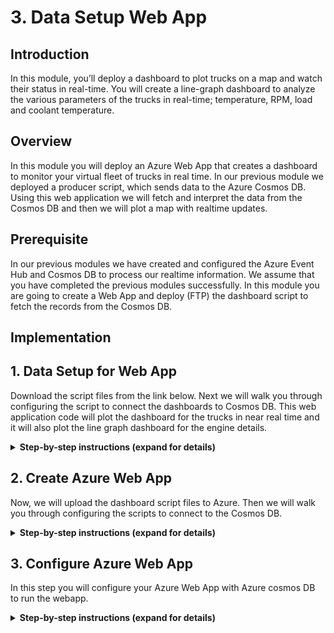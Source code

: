 
# 3. Data Setup Web App

## Introduction

In this module, you’ll deploy a dashboard to plot trucks on a map and watch their status in real-time. You will create a line-graph dashboard to analyze the various parameters of the trucks in real-time; temperature, RPM, load and coolant temperature.

## Overview

In this module you will deploy an Azure Web App that creates a dashboard to monitor your virtual fleet of trucks in real time. In our previous module we deployed a producer script, which sends data to the Azure Cosmos DB. Using this web application we will fetch and interpret the data from the Cosmos DB and then we will plot a map with realtime updates.

## Prerequisite

In our previous modules we have created and configured the Azure Event Hub and Cosmos DB to process our realtime information. We assume that you have completed the previous modules successfully. In this module you are going to create a Web App and deploy (FTP) the dashboard script to fetch the records from the Cosmos DB.

## Implementation

## 1. Data Setup for Web App

Download the script files from the link below. Next we will walk you through configuring the script to connect the dashboards to Cosmos DB. This web application code will plot the dashboard for the trucks in near real time and it will also plot the line graph dashboard for the engine details.

<details>
<summary><strong>Step-by-step instructions (expand for details)</strong></summary><p>

1. Download the zip file (fleetdashboard.zip) files.

1. Save it in to your local machine.

</p></details>


## 2. Create Azure Web App

Now, we will upload the dashboard script files to Azure. Then we will walk you through configuring the scripts to connect to the Cosmos DB.

<details>
<summary><strong>Step-by-step instructions (expand for details)</strong></summary><p>

1. Go to **Azure Portal** home page.

1. Click **Create a Resource** on the top left. Enter **web app** in the search box to get the required resource type and hit Enter.

	  ![HERE Maps & Location Services Data Streams](../Images/0_WebAppSearch.png)

1. Select **Web App** from the search results and click **Create** button.

	  ![HERE Maps & Location Services Data Streams](../Images/1_WebAppSearchResult.png)


1. You need to provide some basic information for this App:
    1. Project details tab, select your **subscription** and the use the same **resource group** which you used in the previous modules.

    2. In the Instance details, the first box is the **name** of your app. Use unique and qualified name like **fleetdashboard**.

    3. Select **Run-Time Stack** as **Node 8.0** and select **Runtime** as **windows**

    4. Leave the other parameters as default.

1. Click on **Review & Create**, it will validate the details.

	  ![HERE Maps & Location Services Data Streams](../Images/2_WebApp_Create.PNG)

1. Click on **Create**, it may take more than a minute for deployment to complete.

1. After successful deployment, Click on **Go to resource**.

	  ![HERE Maps & Location Services Data Streams](../Images/3_Goto_Resource.PNG)


1. In App service search bar type “Advanced Tools”.

	  ![HERE Maps & Location Services Data Streams](../Images/5.png)

1. Click on **Advanced Tool** under **Development Tools** section.


	 ![HERE Maps & Location Services Data Streams](../Images/5_KuduTool.PNG)


1. Click on **Go** -> it will open in a new tab.

1. In menu select **Zip Push Deploy** under **Tools**


	![HERE Maps & Location Services Data Streams](../Images/6_KuduTool_ZIP.png)


1. Browse to the directory where you have saved the downloaded zip file (fleetdashboard.zip) in step-1.

1. Select the file and “drag and drop” into the “Kudu console” under /wwwroot path.


	![HERE Maps & Location Services Data Streams](../Images/7_KuduTool_ZIP_Upload.png)

1. Files will be extracted automatically, wait till extraction is 100% complete.


	![HERE Maps & Location Services Data Streams](../Images/8_KuduTool_ZIP_Extracting.png)

1. Once extraction is completed, you will be able to see all the files and on the console you will see a log message **"Deployment Successful”**.

  	![HERE Maps & Location Services Data Streams](../Images/9_KuduTool_ZIP_Deploy_Success.png)

</p></details>


## 3. Configure Azure Web App

In this step you will configure your Azure Web App with Azure cosmos DB to run the webapp.

<details>
<summary><strong>Step-by-step instructions (expand for details)</strong></summary><p>

1. Now we are going to make configuration changes. We need to configure Azure Cosmos DB so that the dashboard is able to fetch the data.


1. Select the file **config.js** click the **Edit** icon (pen icon)

	![HERE Maps & Location Services Data Streams](../Images/10_EditConfigFile_Editor.png)


1. In **config.js** file find the variable **config.endpoint** & **config.primaryKey** and replace the value with **Cosmos DB URI & Cosmos DB PRIMARY KEY** value which you copied in the **module 1**.

1. Click on the **Save** button to save the file.

	![HERE Maps & Location Services Data Streams](../Images/11_ConfigFileEdit_Save.PNG)


1. Click on the **Script** to open the folder in the list.

	![HERE Maps & Location Services Data Streams](../Images/12_Script_Dashboard_Edit.png)

1. Now go to the file **truck_dashboard.js** click the **Edit** icon (pen icon).

	![HERE Maps & Location Services Data Streams](../Images/13_Script_Truck_Dashboard_Edit.png)

1. In **truck_dashboard.js** file find the variable **app_id** & **app_code** and replace the value with **HERE APP_ID** & **APP_CODE** value which you copied in the **module 1**.

  	![HERE Maps & Location Services Data Streams](../Images/14_Script_Truck_Dashboard_Save.png)

1. Click on **Save** button to save the file & Close the tab

1. Go back to your Web App

1. In App service search bar type “Configuration” on the left hand navigation menu.

1. Click on **Configuration** under **Settings** section.

	![HERE Maps & Location Services Data Streams](../Images/0_Configuration_Setting.PNG)


1. Click on **New application setting**.

	![HERE Maps & Location Services Data Streams](../Images/1_Application_APP_Setting.PNG)

1. In “Add/Edit application setting” add in **Name** as “**WEBSITE_NODE_DEFAULT_VERSION**” and Value as “**8.9.0**”, then click “**update**”. Click on “**save**” button to save the changes.

            Name: WEBSITE_NODE_DEFAULT_VERSION
            Value: 8.9.0

	![HERE Maps & Location Services Data Streams](../Images/2_Application_NewAPP_Setting.PNG)


1. Click on overview tab, find **URL** to access your web app.

	![HERE Maps & Location Services Data Streams](../Images/4_OverviewTab.PNG)

1. Save the **URL** to access the dashboard, we will use the same in the next module.

		Eg: https://fleetdashboard.azurewebsites.net


</p></details>
